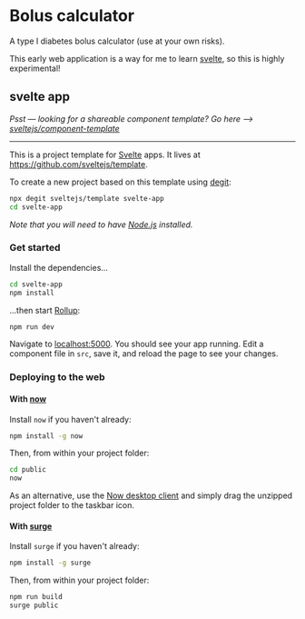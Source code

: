 # Bolus calculator

A type I diabetes bolus calculator (use at your own risks).

This early web application is a way for me to learn
[svelte](https://svelte.dev/), so this is highly experimental!

## svelte app

*Psst — looking for a shareable component template? Go here --> [sveltejs/component-template](https://github.com/sveltejs/component-template)*

---

This is a project template for [Svelte](https://svelte.dev) apps. It lives at <https://github.com/sveltejs/template>.

To create a new project based on this template using [degit](https://github.com/Rich-Harris/degit):

```bash
npx degit sveltejs/template svelte-app
cd svelte-app
```

*Note that you will need to have [Node.js](https://nodejs.org) installed.*

### Get started

Install the dependencies...

```bash
cd svelte-app
npm install
```

...then start [Rollup](https://rollupjs.org):

```bash
npm run dev
```

Navigate to [localhost:5000](http://localhost:5000). You should see your app running. Edit a component file in `src`, save it, and reload the page to see your changes.

### Deploying to the web

#### With [now](https://zeit.co/now)

Install `now` if you haven't already:

```bash
npm install -g now
```

Then, from within your project folder:

```bash
cd public
now
```

As an alternative, use the [Now desktop client](https://zeit.co/download) and simply drag the unzipped project folder to the taskbar icon.

#### With [surge](https://surge.sh/)

Install `surge` if you haven't already:

```bash
npm install -g surge
```

Then, from within your project folder:

```bash
npm run build
surge public
```
